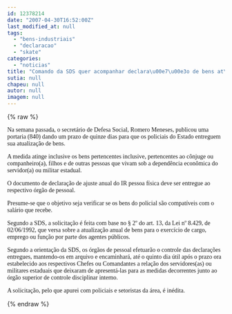 ```yaml
---
id: 12378214
date: "2007-04-30T16:52:00Z"
last_modified_at: null
tags:
  - "bens-industriais"
  - "declaracao"
  - "skate"
categories:
  - "noticias"
title: "Comando da SDS quer acompanhar declara\u00e7\u00e3o de bens at\u00e9 dos dependentes dos PMs"
sutia: null
chapeu: null
autor: null
imagem: null
---
```

{% raw %}
<p><P><FONT face=Verdana>Na semana passada, o secretário de Defesa Social, Romero Meneses, publicou uma portaria (840) dando um prazo de quinze dias para que os policiais do Estado entreguem sua atualização de bens.</FONT></P></p>
<p><P><FONT face=Verdana>A medida atinge inclusive os bens pertencentes inclusive, pertencentes ao cônjuge ou companheiro(a), filhos e de outras pessoas que vivam sob a dependência econômica do servidor(a) ou militar estadual. </FONT></P></p>
<p><P><FONT face=Verdana>O documento de declaração de ajuste anual do IR pessoa física deve ser entregue ao respectivo órgão de pessoal.</FONT></P></p>
<p><P><FONT face=Verdana>Presume-se que o objetivo seja verificar se os bens do policial são compatíveis com o salário que recebe.</FONT></P></p>
<p><P><FONT face=Verdana>Segundo a SDS, a solicitação é feita com base no § 2º do art. 13, da Lei nº 8.429, de 02/06/1992, que versa sobre a atualização anual de bens para o exercício de cargo, emprego ou função por parte dos agentes públicos.</FONT></P></p>
<p><P><FONT face=Verdana>Segundo a orientação da SDS, os órgãos de pessoal efetuarão o controle das declarações entregues, mantendo-os em arquivo e encaminhará, até o quinto dia útil após o prazo ora estabelecido aos respectivos Chefes ou Comandantes a relação dos servidores(as) ou militares estaduais que deixaram de apresentá-las para as medidas decorrentes junto ao órgão superior de controle disciplinar interno.</FONT></P></p>
<p><P><FONT face=Verdana>A solicitação, pelo que apurei com policiais e setoristas da área, é inédita.</FONT></P> </p>
{% endraw %}